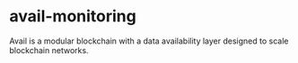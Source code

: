 # avail-monitoring
Avail is a modular blockchain with a data availability layer designed to scale blockchain networks.
